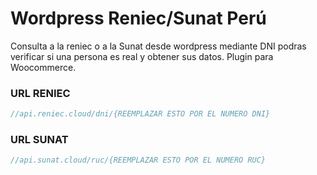 # Wordpress Reniec/Sunat Perú
Consulta a la reniec o a la Sunat desde wordpress mediante DNI podras verificar si una persona es real y obtener sus datos. Plugin para Woocommerce.

### URL RENIEC
```php
//api.reniec.cloud/dni/{REEMPLAZAR ESTO POR EL NUMERO DNI}
```

### URL SUNAT
```php
//api.sunat.cloud/ruc/{REEMPLAZAR ESTO POR EL NUMERO RUC}
```

